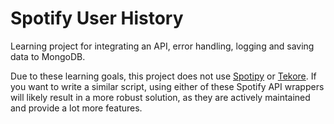 # Spotify User History

Learning project for integrating an API, error handling, logging and saving data to MongoDB.

Due to these learning goals, this project does not use [Spotipy](https://spotipy.readthedocs.io/en/2.18.0/) or [Tekore](https://tekore.readthedocs.io/en/stable/index.html).
If you want to write a similar script, using either of these Spotify API wrappers will likely result in a more robust solution, as they are actively maintained and provide a lot more features.